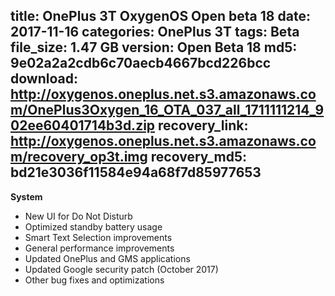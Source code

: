 title: OnePlus 3T OxygenOS Open beta 18
date: 2017-11-16
categories: OnePlus 3T
tags: Beta
file_size: 1.47 GB
version: Open Beta 18
md5: 9e02a2a2cdb6c70aecb4667bcd226bcc
download: http://oxygenos.oneplus.net.s3.amazonaws.com/OnePlus3Oxygen_16_OTA_037_all_1711111214_902ee60401714b3d.zip
recovery_link: http://oxygenos.oneplus.net.s3.amazonaws.com/recovery_op3t.img
recovery_md5: bd21e3036f11584e94a68f7d85977653
---
**System**
* New UI for Do Not Disturb
* Optimized standby battery usage
* Smart Text Selection improvements
* General performance improvements
* Updated OnePlus and GMS applications
* Updated Google security patch (October 2017)
* Other bug fixes and optimizations
